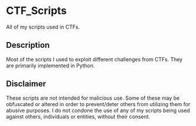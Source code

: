 # CTF_Scripts
All of my scripts used in CTFs. 


## Description

Most of the scripts I used to exploit different challenges from CTFs. They are primarily implemented in Python.

## Disclaimer

These scripts are not intended for malicious use. Some of these may be obfuscated or altered in order to prevent/deter others from utilizing them for abusive purposes. I do not condone the use of any of my scripts being used against others, individuals or entities, without their consent.
